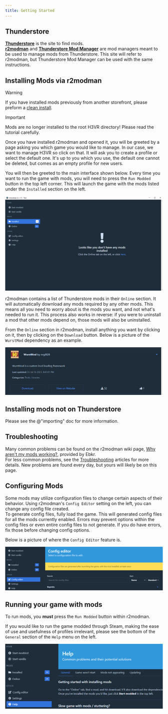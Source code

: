 ```yaml
---
title: Getting Started
---
```


## Thunderstore

[**Thunderstore**](https://h3vr.thunderstore.io) is the site to find mods.  
[**r2modman**](https://h3vr.thunderstore.io/package/ebkr/r2modman/) and [**Thunderstore Mod Manager**](https://www.overwolf.com/app/Thunderstore-Thunderstore_Mod_Manager) are mod managers meant to be used to manage mods from Thunderstore. This site will refer to r2modman, but Thunderstore Mod Manager can be used with the same instructions.

## Installing Mods via r2modman

> [!WARNING]
> If you have installed mods previously from another storefront, please preform a [clean install](starting_fresh.md).

> [!IMPORTANT]
> Mods are no longer installed to the root H3VR directory! Please read the tutorial carefully.

Once you have installed r2modman and opened it, you will be greeted by a page asking you which game you would like to manage. In our case, we want to manage H3VR so click on that. It will ask you to create a profile or select the default one. It's up to you which you use, the default one cannot be deleted, but comes as an empty profile for new users.

You will then be greeted to the main interface shown below. Every time you want to run the game with mods, you will need to press the `Run Modded` button in the top left corner. This will launch the game with the mods listed under the `Installed` section on the left.

![image](images/r2modman/greeted.png)

r2modman contains a list of Thunderstore mods in their `Online` section. It will automatically download any mods required by any other mods. This means all you need to worry about is the mods you want, and not what's needed to run it. This process also works in reverse: if you were to uninstall a mod that other mods depend on, those mods will also be uninstalled.

From the `Online` section in r2modman, install anything you want by clicking on it, then by clicking on the `Download` button. Below is a picture of the `WurstMod` dependency as an example.

![image](images/r2modman/WurstMod.png)

## Installing mods not on Thunderstore

Please see the @"importing" doc for more information.

## Troubleshooting

Many common problems can be found on the r2modman wiki page, [Why aren't my mods working?](https://github.com/ebkr/r2modmanPlus/wiki/Why-aren%27t-my-mods-working%3F), provided by Ebkr.  
For less common problems, see the [Troubleshooting](troubleshooting/index.md) articles for more details. New problems are found every day, but yours will likely be on this page.

## Configuring Mods

Some mods may utilize configuration files to change certain aspects of their behavior. Using r2modman's `Config Editor` setting on the left, you can change any config file created.  
To generate config files, fully load the game. This will generated config files for all the mods currently enabled. Errors may prevent options within the config files or even entire config files to not generate. If you do have errors, fix those before changing config options.

Below is a picture of where the `Config Editor` feature is.

![image](images/r2modman/config_editor.png)

## Running your game with mods

To run mods, you **must** press the `Run Modded` button within r2modman.

If you would like to run the game modded through Steam, making the ease of use and usefulness of profiles irrelevant, please see the bottom of the `General` section of the `Help` menu on the left.

![image](images/r2modman/help.png)
